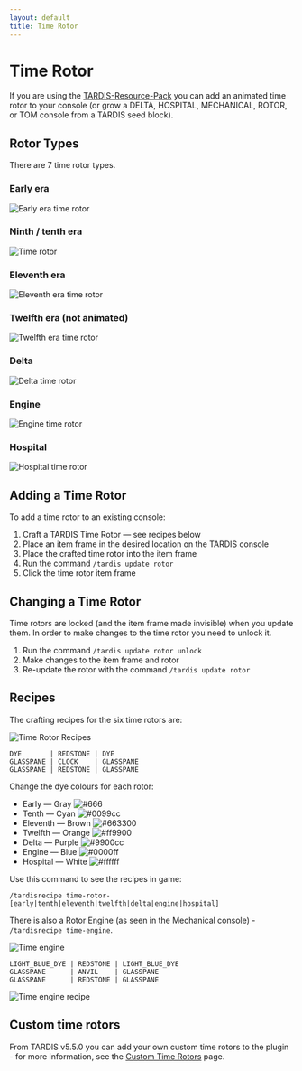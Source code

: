 ```yaml
---
layout: default
title: Time Rotor
---
```


# Time Rotor

If you are using the [TARDIS-Resource-Pack](/resource-packs) you can add
an animated time rotor to your console (or grow a DELTA, HOSPITAL, MECHANICAL, ROTOR, or TOM console from a TARDIS seed block).

## Rotor Types

There are 7 time rotor types.

### Early era

![Early era time rotor](/images/docs/early_time_rotor.gif)

### Ninth / tenth era

![Time rotor](/images/docs/time_rotor.gif)

### Eleventh era

![Eleventh era time rotor](/images/docs/copper_time_rotor.gif)

### Twelfth era (not animated)

![Twelfth era time rotor](/images/docs/round_time_rotor.jpg)

### Delta

![Delta time rotor](/images/docs/delta_time_rotor.gif)

### Engine

![Engine time rotor](/images/docs/engine_time_rotor.gif)

### Hospital

![Hospital time rotor](/images/docs/hospital_time_rotor.gif)

## Adding a Time Rotor

To add a time rotor to an existing console:

1. Craft a TARDIS Time Rotor &mdash; see recipes below
2. Place an item frame in the desired location on the TARDIS console
3. Place the crafted time rotor into the item frame
4. Run the command `/tardis update rotor`
5. Click the time rotor item frame

## Changing a Time Rotor

Time rotors are locked (and the item frame made invisible) when you update them. In order to make changes to the time
rotor you need to unlock it.

1. Run the command `/tardis update rotor unlock`
2. Make changes to the item frame and rotor
3. Re-update the rotor with the command `/tardis update rotor`

## Recipes

The crafting recipes for the six time rotors are:

![Time Rotor Recipes](/images/docs/time_rotor_recipes.gif)

```
DYE       | REDSTONE | DYE
GLASSPANE | CLOCK    | GLASSPANE
GLASSPANE | REDSTONE | GLASSPANE
```

Change the dye colours for each rotor:

* Early &mdash; Gray ![#666](https://via.placeholder.com/15/666/000000?text=+)
* Tenth &mdash; Cyan ![#0099cc](https://via.placeholder.com/15/0099cc/000000?text=+)
* Eleventh &mdash; Brown ![#663300](https://via.placeholder.com/15/663300/000000?text=+)
* Twelfth &mdash; Orange ![#ff9900](https://via.placeholder.com/15/ff9900/000000?text=+)
* Delta &mdash; Purple ![#9900cc](https://via.placeholder.com/15/9900cc/000000?text=+)
* Engine &mdash; Blue ![#0000ff](https://via.placeholder.com/15/0000ff/000000?text=+)
* Hospital &mdash; White ![#ffffff](https://via.placeholder.com/15/ffffff/000000?text=+)

Use this command to see the recipes in game:

```
/tardisrecipe time-rotor-[early|tenth|eleventh|twelfth|delta|engine|hospital]
```

There is also a Rotor Engine (as seen in the Mechanical console) - `/tardisrecipe time-engine`.

![Time engine](/images/docs/time_engine.jpg)

```
LIGHT_BLUE_DYE | REDSTONE | LIGHT_BLUE_DYE
GLASSPANE      | ANVIL    | GLASSPANE
GLASSPANE      | REDSTONE | GLASSPANE
```

![Time engine recipe](/images/docs/time_engine_recipe.png)

## Custom time rotors

From TARDIS v5.5.0 you can add your own custom time rotors to the plugin - for more information, see the [Custom Time Rotors](custom-rotors) page.
